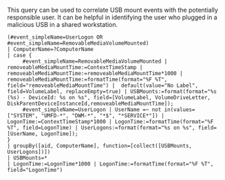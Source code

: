 This query can be used to correlate USB mount events with the potentially responsible user. It can be helpful in identifying the user who plugged in a malicious USB in a shared workstation.

```
(#event_simpleName=UserLogon OR #event_simpleName=RemovableMediaVolumeMounted)
| ComputerName=?ComputerName
| case {
     #event_simpleName=RemovableMediaVolumeMounted | removeableMediaMountTime:=ContextTimeStamp |  removeableMediaMountTime:=removeableMediaMountTime*1000 | removeableMediaMountTime:=formatTime(format="%F %T", field="removeableMediaMountTime") |  default(value="No Label", field=VolumeLabel, replaceEmpty=true) | USBMounts:=format(format="%s (%s) - DeviceId: %s on %s", field=[VolumeLabel, VolumeDriveLetter, DiskParentDeviceInstanceId,removeableMediaMountTime]);
     #event_simpleName=UserLogon | UserName =~ not in(values=["SYSTEM", "UMFD-*", "DWM-*", "*$", "*SERVICE*"]) | LogonTime:=ContextTimeStamp*1000 | LogonTime:=formatTime(format="%F %T", field=LogonTime) | UserLogons:=format(format="%s on %s", field=[UserName, LogonTime]);
}
| groupBy([aid, ComputerName], function=[collect([USBMounts, UserLogons])])
| USBMounts=* 
| LogonTime:=LogonTime*1000 | LogonTime:=formatTime(format="%F %T", field="LogonTime") 
```
